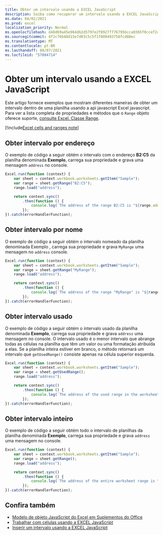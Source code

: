 ```yaml
---
title: Obter um intervalo usando a EXCEL JavaScript
description: Saiba como recuperar um intervalo usando a EXCEL JavaScript.
ms.date: 04/02/2021
ms.prod: excel
localization_priority: Normal
ms.openlocfilehash: d48d69a45e964db2d5797e2f0927f776795bcca0365f0ccef245fcd3682a3a72
ms.sourcegitcommit: 4f2c76b48d15e7d03c5c5f1f809493758fcd88ec
ms.translationtype: MT
ms.contentlocale: pt-BR
ms.lasthandoff: 08/07/2021
ms.locfileid: "57084714"
---
```

# <a name="get-a-range-using-the-excel-javascript-api"></a>Obter um intervalo usando a EXCEL JavaScript

Este artigo fornece exemplos que mostram diferentes maneiras de obter um intervalo dentro de uma planilha usando a api javascript Excel javascript. Para ver a lista completa de propriedades e métodos que o `Range` objeto oferece suporte, [consulte Excel. Classe Range](/javascript/api/excel/excel.range).

[!include[Excel cells and ranges note](../includes/note-excel-cells-and-ranges.md)]

## <a name="get-range-by-address"></a>Obter intervalo por endereço

O exemplo de código a seguir obtém o intervalo com o endereço **B2:C5** da planilha denominada **Exemplo**, carrega sua propriedade e grava uma mensagem `address` no console.

```js
Excel.run(function (context) {
    var sheet = context.workbook.worksheets.getItem("Sample");
    var range = sheet.getRange("B2:C5");
    range.load("address");

    return context.sync()
        .then(function () {
            console.log(`The address of the range B2:C5 is "${range.address}"`);
        });
}).catch(errorHandlerFunction);
```

## <a name="get-range-by-name"></a>Obter intervalo por nome

O exemplo de código a seguir obtém o intervalo nomeado da planilha denominada Exemplo , carrega sua propriedade e grava `MyRange` uma mensagem no  `address` console.

```js
Excel.run(function (context) {
    var sheet = context.workbook.worksheets.getItem("Sample");
    var range = sheet.getRange("MyRange");
    range.load("address");

    return context.sync()
        .then(function () {
            console.log(`The address of the range "MyRange" is "${range.address}"`);
        });
}).catch(errorHandlerFunction);
```

## <a name="get-used-range"></a>Obter intervalo usado

O exemplo de código a seguir obtém o intervalo usado da planilha denominada **Exemplo**, carrega sua propriedade e grava `address` uma mensagem no console. O intervalo usado é o menor intervalo que abrange todas as células na planilha que têm um valor ou uma formatação atribuída a elas. Se a planilha inteira estiver em branco, o método retornará um intervalo que `getUsedRange()` consiste apenas na célula superior esquerda.

```js
Excel.run(function (context) {
    var sheet = context.workbook.worksheets.getItem("Sample");
    var range = sheet.getUsedRange();
    range.load("address");

    return context.sync()
        .then(function () {
            console.log(`The address of the used range in the worksheet is "${range.address}"`);
        });
}).catch(errorHandlerFunction);
```

## <a name="get-entire-range"></a>Obter intervalo inteiro

O exemplo de código a seguir obtém todo o intervalo de planilhas da planilha denominada **Exemplo**, carrega sua propriedade e grava `address` uma mensagem no console.

```js
Excel.run(function (context) {
    var sheet = context.workbook.worksheets.getItem("Sample");
    var range = sheet.getRange();
    range.load("address");

    return context.sync()
        .then(function () {
            console.log(`The address of the entire worksheet range is "${range.address}"`);
        });
}).catch(errorHandlerFunction);
```

## <a name="see-also"></a>Confira também

- [Modelo de objeto JavaScript do Excel em Suplementos do Office](excel-add-ins-core-concepts.md)
- [Trabalhar com células usando a EXCEL JavaScript](excel-add-ins-cells.md)
- [Inserir um intervalo usando a EXCEL JavaScript](excel-add-ins-ranges-insert.md)
